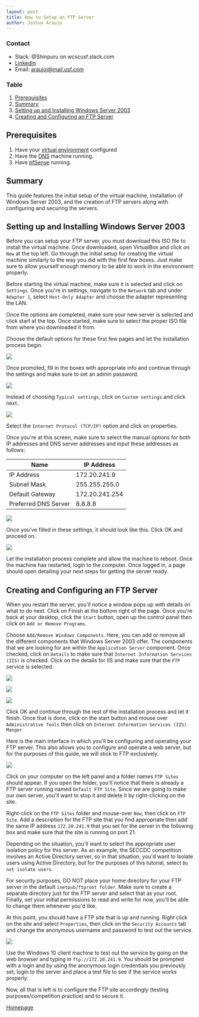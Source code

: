 ```yaml
---
layout: post
title: How to Setup an FTP Server
author: Joshua Araujo
---
```


### Contact
- Slack: @Shinpuru on wcscusf.slack.com
- [LinkedIn](look-at-me)
- Email: araujoj@mail.usf.com

### Table
1. [Prerequisites](#id-link-to-section)
2. [Summary](#id0)
3. [Setting up and Installing Windows Server 2003](#id1)
4. [Creating and Configuring an FTP Server](#id2)

## Prerequisites <a id="id-link-to-section"></a>
1. Have your [virtual environment](https://silexone.github.io/guides/nestor/ISPsetup.html) configured
2. Have the [DNS](https://silexone.github.io/guides/william/DNSNotes.html) machine running.
3. Have [pfSense](link-to-guide) running.

## Summary <a id="id0"></a>
This guide features the initial setup of the virtual machine, installation of Windows Server 2003, and the creation of FTP servers along with configuring and securing the servers.

## Setting up and Installing Windows Server 2003 <a id="id1"></a>
Before you can setup your FTP server, you must download this ISO file to install the virtual machine.  Once downloaded, open VirtualBox and click on `New` at the top left.  Go through the initial setup for creating the virtual machine similarly to the way you did with the first few boxes.  Just make sure to allow yourself enough memory to be able to work in the environment properly.

Before starting the virtual machine, make sure it is selected and click on `Settings`.  Once you're in settings, navigate to the `Network` tab and under `Adapter 1`, select `Host-Only Adapter` and choose the adapter representing the LAN.

Once the options are completed, make sure your new server is selected and click start at the top.  Once started, make sure to select the proper ISO file from where you downloaded it from.

Choose the default options for these first few pages and let the installation process begin.

![](/pics/cap%208.PNG)

Once promoted, fill in the boxes with appropriate info and continue through the settings and make sure to set an admin password.

![](/pics/cap%209.PNG)

Instead of choosing `Typical settings`, click on `Custom settings` and click next.

![](/pics/cap%2010.PNG)

Select the `Internet Protocol (TCP/IP)` option and click on properties.

Once you're at this screen, make sure to select the manual options for both IP addresses and DNS server addresses and input these addresses as follows:
<br>

| Name | IP Address                          |
|-------------|--------------------------------------|
| IP Address           | 172.20.241.9 |
| Subnet Mask        | 255.255.255.0                                |
| Default Gateway          | 172.20.241.254                           |
| Preferred DNS Server | 8.8.8.8       |

![](/pics/cap%2011.PNG)

Once you've filled in these settings, it should look like this.  Click OK and proceed on.

![](/pics/cap%2012.PNG)

Let the installation process complete and allow the machine to reboot.  Once the machine has restarted, login to the computer.  Once logged in, a page should open detailing your next steps for getting the server ready.

## Creating and Configuring an FTP Server <a id="id2"></a>

When you restart the server, you'll notice a window pops up with details on what to do next.  Click on 	Finish at the bottom right of the page.  Once you're back at your desktop, click the `Start` button, open up the control panel then click on `Add or Remove Programs`.

Choose `Add/Remove Windows Components`.  Here, you can add or remove all the different components that Windows Server 2003 offer.  The components that we are looking for are within the `Application Server` component.  Once checked, click on `Details` to make sure that `Internet Information Services (IIS)` is checked.  Click on the details for IIS and make sure that the `FTP` service is selected.

![](/pics/Capture.PNG) 

![](/pics/Capture1.PNG) 

![](/pics/Capture2.PNG)

Click OK and continue through the rest of the installation process and let it finish.  Once that is done, click on the start button and mouse over `Administrative Tools` then click on `Internet Information Services (IIS) Manger`

Here is the main interface in which you'll be configuring and operating your FTP server.  This also allows you to configure and operate a web server, but for the purposes of this guide, we will stick to FTP exclusively.

![](/pics/Capture4.PNG)

Click on your computer on the left panel and a folder names `FTP Sites` should appear.  If you open the folder, you'll notice that there is already a FTP server running named `Default FTP Site`.  Since we are going to make our own server, you'll want to stop it and delete it by right-clicking on the site.

Right-click on the `FTP Sites` folder and mouse-over `New`, then click on `FTP Site`.  Add a description for the FTP site that you find appropriate then add the same IP address `172.20.241.9` that you set for the server in the following box and make sure that the site is running on port 21.  

Depending on the situation, you'll want to select the appropriate user isolation policy for this server.  As an example, the SECCDC competition involves an Active Directory server, so in that situation, you'd want to Isolate users using Active Directory, but for the purposes of this tutorial, select `Do not isolate users`.

For security purposes, DO NOT place your home directory for your FTP server in the default `inetpub/ftproot folder`.  Make sure to create a separate directory just for the FTP server and select that as your root.  Finally, set your initial permissions to read and write for now, you'll be able to change them whenever you'd like.

At this point, you should have a FTP site that is up and running.  Right click on the site and select `Properties`, then click on the `Security Accounts` tab and change the anonymous username and password to test out the service.  

![](/pics/Capture3.PNG)

Use the Windows 10 client machine to test out the service by going on the web browser and typing in `ftp://172.20.241.9`.  You should be prompted with a login and by using the anonymous login credentials you previously set, login to the server and place a test file to see if the service works properly.

Now, all that is left is to configure the FTP site accordingly (testing purposes/competition practice) and to secure it.

[Homepage](../../)

